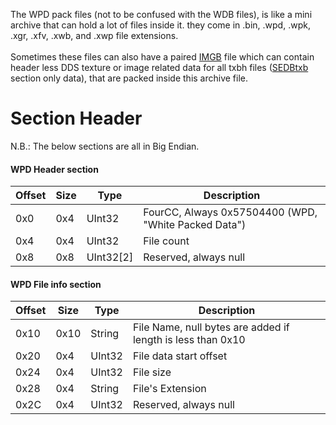 The WPD pack files (not to be confused with the WDB files), is like a mini archive that can hold a lot of files inside it. they come in .bin, .wpd, .wpk, .xgr, .xfv, .xwb, and .xwp file extensions.
<br><br>Sometimes these files can also have a paired [IMGB](https://lr-research-team.github.io/wiki/file-formats/model-texture-formats/imgb/) file which can contain header less DDS texture or image related data for all txbh files ([SEDBtxb](https://lr-research-team.github.io/wiki/file-formats/model-texture-formats/trb/#sedbtxb) section only data), that are packed inside this archive file.

# Section Header

N.B.: The below sections are all in Big Endian.

#### WPD Header section
| Offset | Size | Type | Description |
| --- | --- | --- | --- |
| 0x0 | 0x4 | UInt32| FourCC, Always 0x57504400 (WPD, "White Packed Data") |
| 0x4 | 0x4 | UInt32| File count |
| 0x8 | 0x8 | UInt32[2] | Reserved, always null |

#### WPD File info section
| Offset | Size | Type | Description |
| --- | --- | --- | --- |
| 0x10 | 0x10 | String | File Name, null bytes are added if length is less than 0x10 |
| 0x20 | 0x4 | UInt32 | File data start offset | 
| 0x24 | 0x4 | UInt32 | File size | 
| 0x28 | 0x4 | String | File's Extension |
| 0x2C | 0x4 | UInt32 | Reserved, always null |